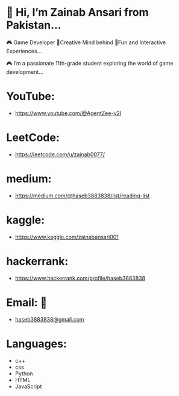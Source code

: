# 👋 Hi, I’m Zainab Ansari from Pakistan...

🎮 Game Developer 🌟Creative Mind behind 👾Fun and Interactive Experiences...

🎮 I’m a passionate 11th-grade student exploring the world of game development...
 
# YouTube:
- https://www.youtube.com/@AgentZee-v2l

# LeetCode:
- https://leetcode.com/u/zainab0077/

# medium:
- https://medium.com/@haseb3883838/list/reading-list
# kaggle:
- https://www.kaggle.com/zainabansari001
# hackerrank:
- https://www.hackerrank.com/profile/haseb3883838
# Email: 📧
- haseb3883838@gmail.com

# Languages:
- c++
- css
- Python
- HTML
- JavaScript
